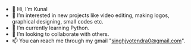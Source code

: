 - 👋 Hi, I’m Kunal
- 👀 I’m interested in new projects like video editing, making logos, graphical designing, small codes etc.
- 🌱 I’m currently learning Python.
- 💞️ I’m looking to collaborate with others.
- 📫 You can reach me through my gmail "singhjyotendra0@gmail.com".

<!---
kunal509/kunal509 is a ✨ special ✨ repository because its `README.md` (this file) appears on your GitHub profile.
You can click the Preview link to take a look at your changes.
--->
